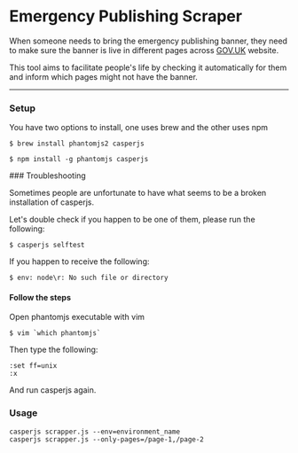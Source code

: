 # Emergency Publishing Scraper

When someone needs to bring the emergency publishing banner,
they need to make sure the banner is live in different pages across [GOV.UK](http://gov.uk)
website.

This tool aims to facilitate people's life by checking it automatically for them
and inform which pages might not have the banner.

---

### Setup

You have two options to install, one uses brew and the other uses npm

    $ brew install phantomjs2 casperjs

    $ npm install -g phantomjs casperjs


### Troubleshooting

Sometimes people are unfortunate to have what seems to be a broken installation of casperjs.

Let's double check if you happen to be one of them, please run the following:

    $ casperjs selftest

If you happen to receive the following:

    $ env: node\r: No such file or directory

#### Follow the steps

Open phantomjs executable with vim

    $ vim `which phantomjs`

Then type the following:

    :set ff=unix
    :x

And run casperjs again.

### Usage

    casperjs scrapper.js --env=environment_name
    casperjs scrapper.js --only-pages=/page-1,/page-2